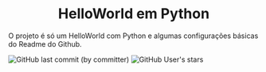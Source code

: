 <h1 align="center">HelloWorld em Python</h1>

O projeto é só um HelloWorld com Python e algumas configurações básicas do Readme do Github.

<img alt="GitHub last commit (by committer)" src="https://img.shields.io/github/last-commit/DavidLTO/HelloWorldPython">

<img alt="GitHub User's stars" src="https://img.shields.io/github/stars/DavidLTO?style=social">
